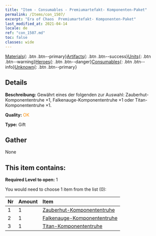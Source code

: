 ```yaml
---
title: "Item - Consumables - Premiumartefakt- Komponenten-Paket"
permalink: /Items/con_1507/
excerpt: "Era of Chaos  Premiumartefakt- Komponenten-Paket"
last_modified_at: 2021-04-14
locale: de
ref: "con_1507.md"
toc: false
classes: wide
---
```

 [Materials](/de/Items/){: .btn .btn--primary}[Artifacts](/de/Items/Artifacts/){: .btn .btn--success}[Units](/de/Items/Units/){: .btn .btn--warning}[Heroes](/de/Items/Heroes/){: .btn .btn--danger}[Consumables](/de/Items/Consumables/){: .btn .btn--info}[Unknown](/de/Items/Unknown/){: .btn .btn--primary}

## Details
 **Beschreibung:** Gewährt eines der folgenden zur Auswahl: Zauberhut-Komponententruhe ×1, Falkenauge-Komponententruhe ×1 oder Titan-Komponententruhe ×1.

 **Quality:** <span style="color: #FF8C00">OK</span>

 **Type:** Gift

## Gather

  None

## This item contains:

 **Required Level to open:** 1

 You would need to choose 1 item from the list (0):

  | Nr | Amount |     Item    |
  |:---|:-------|:------------|
  | 1 | 1 | [Zauberhut-Komponententruhe](/de/Items/con_1359/) | 
  | 2 | 1 | [Falkenauge-Komponententruhe](/de/Items/con_1349/) | 
  | 3 | 1 | [Titan-Komponententruhe](/de/Items/con_1343/) | 
